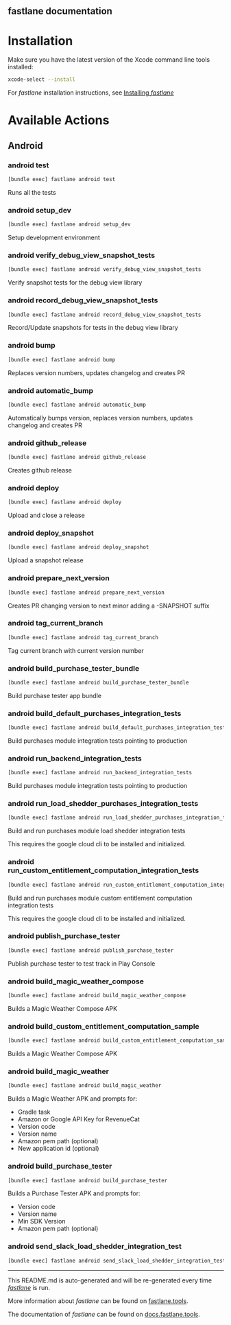 fastlane documentation
----

# Installation

Make sure you have the latest version of the Xcode command line tools installed:

```sh
xcode-select --install
```

For _fastlane_ installation instructions, see [Installing _fastlane_](https://docs.fastlane.tools/#installing-fastlane)

# Available Actions

## Android

### android test

```sh
[bundle exec] fastlane android test
```

Runs all the tests

### android setup_dev

```sh
[bundle exec] fastlane android setup_dev
```

Setup development environment

### android verify_debug_view_snapshot_tests

```sh
[bundle exec] fastlane android verify_debug_view_snapshot_tests
```

Verify snapshot tests for the debug view library

### android record_debug_view_snapshot_tests

```sh
[bundle exec] fastlane android record_debug_view_snapshot_tests
```

Record/Update snapshots for tests in the debug view library

### android bump

```sh
[bundle exec] fastlane android bump
```

Replaces version numbers, updates changelog and creates PR

### android automatic_bump

```sh
[bundle exec] fastlane android automatic_bump
```

Automatically bumps version, replaces version numbers, updates changelog and creates PR

### android github_release

```sh
[bundle exec] fastlane android github_release
```

Creates github release

### android deploy

```sh
[bundle exec] fastlane android deploy
```

Upload and close a release

### android deploy_snapshot

```sh
[bundle exec] fastlane android deploy_snapshot
```

Upload a snapshot release

### android prepare_next_version

```sh
[bundle exec] fastlane android prepare_next_version
```

Creates PR changing version to next minor adding a -SNAPSHOT suffix

### android tag_current_branch

```sh
[bundle exec] fastlane android tag_current_branch
```

Tag current branch with current version number

### android build_purchase_tester_bundle

```sh
[bundle exec] fastlane android build_purchase_tester_bundle
```

Build purchase tester app bundle

### android build_default_purchases_integration_tests

```sh
[bundle exec] fastlane android build_default_purchases_integration_tests
```

Build purchases module integration tests pointing to production

### android run_backend_integration_tests

```sh
[bundle exec] fastlane android run_backend_integration_tests
```

Build purchases module integration tests pointing to production

### android run_load_shedder_purchases_integration_tests

```sh
[bundle exec] fastlane android run_load_shedder_purchases_integration_tests
```

Build and run purchases module load shedder integration tests

This requires the google cloud cli to be installed and initialized.

### android run_custom_entitlement_computation_integration_tests

```sh
[bundle exec] fastlane android run_custom_entitlement_computation_integration_tests
```

Build and run purchases module custom entitlement computation integration tests

This requires the google cloud cli to be installed and initialized.

### android publish_purchase_tester

```sh
[bundle exec] fastlane android publish_purchase_tester
```

Publish purchase tester to test track in Play Console

### android build_magic_weather_compose

```sh
[bundle exec] fastlane android build_magic_weather_compose
```

Builds a Magic Weather Compose APK

### android build_custom_entitlement_computation_sample

```sh
[bundle exec] fastlane android build_custom_entitlement_computation_sample
```

Builds a Magic Weather Compose APK

### android build_magic_weather

```sh
[bundle exec] fastlane android build_magic_weather
```

Builds a Magic Weather APK and prompts for:
* Gradle task
* Amazon or Google API Key for RevenueCat
* Version code
* Version name
* Amazon pem path (optional)
* New application id (optional)


### android build_purchase_tester

```sh
[bundle exec] fastlane android build_purchase_tester
```

Builds a Purchase Tester APK and prompts for:
* Version code
* Version name
* Min SDK Version
* Amazon pem path (optional)


### android send_slack_load_shedder_integration_test

```sh
[bundle exec] fastlane android send_slack_load_shedder_integration_test
```



----

This README.md is auto-generated and will be re-generated every time [_fastlane_](https://fastlane.tools) is run.

More information about _fastlane_ can be found on [fastlane.tools](https://fastlane.tools).

The documentation of _fastlane_ can be found on [docs.fastlane.tools](https://docs.fastlane.tools).
